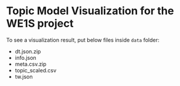# Topic Model Visualization for the WE1S project

To see a visualization result, put below files inside `data` folder:

- dt.json.zip
- info.json
- meta.csv.zip
- topic_scaled.csv
- tw.json
